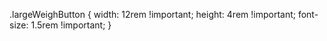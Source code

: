 .largeWeighButton {
    width: 12rem !important;
    height: 4rem !important;
    font-size: 1.5rem !important;
}
